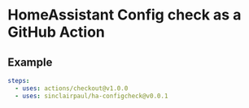 # HomeAssistant Config check as a GitHub Action

## Example

```yaml
steps:
  - uses: actions/checkout@v1.0.0
  - uses: sinclairpaul/ha-configcheck@v0.0.1
```
